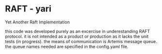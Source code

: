 # RAFT - yari
Yet Another Raft Implementation

this code was developed purely as an excercise in underestanding RAFT protocol. it is not intended as a product or production as it lacks the unit tests (in progress).
the means of communication is Artemis message queue. the queue names needed are specified in the config.yaml file.

